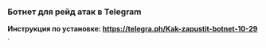 ### Ботнет для рейд атак в Telegram

**Инструкция по установке: https://telegra.ph/Kak-zapustit-botnet-10-29**
.